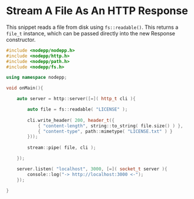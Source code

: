 # Stream A File As An HTTP Response

This snippet reads a file from disk using `fs::readable()`. This returns a `file_t` instance, which can be passed directly into the new Response constructor.

```cpp
#include <nodepp/nodepp.h>
#include <nodepp/http.h>
#include <nodepp/path.h>
#include <nodepp/fs.h>

using namespace nodepp;

void onMain(){

    auto server = http::server([=]( http_t cli ){ 

        auto file = fs::readable( "LICENSE" );
        
        cli.write_header( 200, header_t({
            { "content-length", string::to_string( file.size() ) },
            { "content-type", path::mimetype( "LICENSE.txt" ) }
        }));
        
        stream::pipe( file, cli );

    });

    server.listen( "localhost", 3000, [=]( socket_t server ){
        console::log("-> http://localhost:3000 <-");
    });

}
```